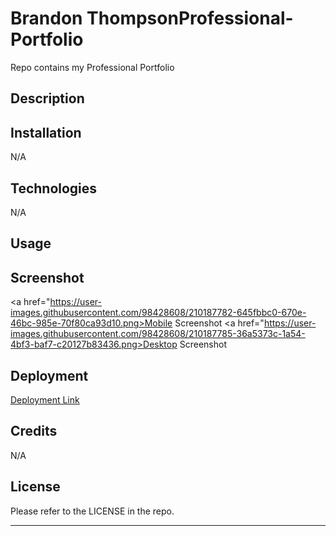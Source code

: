 # Brandon ThompsonProfessional-Portfolio
Repo contains my Professional Portfolio

## Description

## Installation

N/A

## Technologies 

N/A

## Usage


## Screenshot

<a href="https://user-images.githubusercontent.com/98428608/210187782-645fbbc0-670e-46bc-985e-70f80ca93d10.png>Mobile Screenshot</a>
<a href="https://user-images.githubusercontent.com/98428608/210187785-36a5373c-1a54-4bf3-baf7-c20127b83436.png>Desktop Screenshot</a>

## Deployment

<a href="https://bjthompson12.github.io/BThompson-Professional-Portfolio/">Deployment Link</a>

## Credits

N/A

## License

Please refer to the LICENSE in the repo.

----
